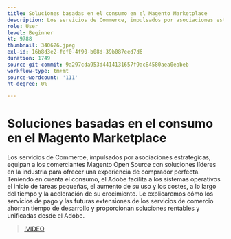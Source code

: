 ```yaml
---
title: Soluciones basadas en el consumo en el Magento Marketplace
description: Los servicios de Commerce, impulsados por asociaciones estratégicas, equipan a los comerciantes Magento Open Source con soluciones líderes en la industria para ofrecer una experiencia de comprador perfecta... (las descripciones deben tener entre 60 y 160 caracteres)
role: User
level: Beginner
kt: 9788
thumbnail: 340626.jpeg
exl-id: 16b8d3e2-fef0-4f90-b08d-39b087eed7d6
duration: 1749
source-git-commit: 9a297cda953d4414131657f9ac84580aea0eabeb
workflow-type: tm+mt
source-wordcount: '111'
ht-degree: 0%

---
```


# Soluciones basadas en el consumo en el Magento Marketplace

Los servicios de Commerce, impulsados por asociaciones estratégicas, equipan a los comerciantes Magento Open Source con soluciones líderes en la industria para ofrecer una experiencia de comprador perfecta. Teniendo en cuenta el consumo, el Adobe facilita a los sistemas operativos el inicio de tareas pequeñas, el aumento de su uso y los costes, a lo largo del tiempo y la aceleración de su crecimiento. Le explicaremos cómo los servicios de pago y las futuras extensiones de los servicios de comercio ahorran tiempo de desarrollo y proporcionan soluciones rentables y unificadas desde el Adobe.

>[!VIDEO](https://video.tv.adobe.com/v/340626/?quality=12&learn=on)
